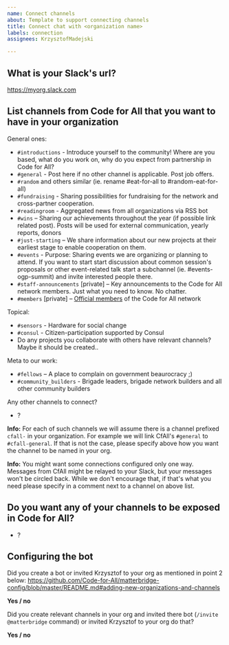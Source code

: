 ```yaml
---
name: Connect channels
about: Template to support connecting channels
title: Connect chat with <organization name>
labels: connection
assignees: KrzysztofMadejski

---
```


<!-- Hi! How are you? I hope you're good. -->
<!-- This template will help you to connect your organization's Slack to Code for All's one. Type in answers in sections below. Opening an issue is starting a conversation here on Github, so we will be able to clarify any of your doubts later. -->


## What is your Slack's url?

https://myorg.slack.com


## List channels from Code for All that you want to have in your organization

<!-- Below we propose a list of default channels. If you don't want any just delete them from the list. -->

General ones:
- `#introductions` - Introduce yourself to the community! Where are you based, what do you work on, why do you expect from partnership in Code for All? 
- `#general` - Post here if no other channel is applicable. Post job offers.
- `#random` and others similar (ie. rename #eat-for-all to #random-eat-for-all)
- `#fundraising` - Sharing possibilities for fundraising for the network and cross-partner cooperation. 
- `#readingroom` - Aggregated news from all organizations via RSS bot
- `#wins` – Sharing our achievements throughout the year (if possible link related post). Posts will be used for external communication, yearly reports, donors 
- `#just-starting` – We share information about our new projects at their earliest stage to enable cooperation on them.
- `#events` - Purpose: Sharing events we are organizing or planning to attend. If you want to start start discussion about common session's proposals or other event-related talk start a subchannel (ie. #events-ogp-summit) and invite interested people there.
- `#staff-announcements` [private] – Key announcements to the Code for All network members. Just what you need to know. No chatter.
- `#members` [private] – [Official members](https://codeforall.org/members) of the Code for All network

Topical:
- `#sensors` - Hardware for social change
- `#consul` - Citizen-participation supported by Consul
- Do any projects you collaborate with others have relevant channels? Maybe it should be created..

Meta to our work:
- `#fellows` – A place to complain on government beaurocracy ;) 
- `#community_builders` - Brigade leaders, brigade network builders and all other community builders

Any other channels to connect?
- ?

**Info:** For each of such channels we will assume there is a channel prefixed `cfall-` in your organization. For example we will link CfAll's `#general` to `#cfall-general`. If that is not the case, please specify above how you want the channel to be named in your org.

**Info:** You might want some connections configured only one way. Messages from CfAll might be relayed to your Slack, but your messages won't be circled back. While we don't encourage that, if that's what you need please specify in a comment next to a channel on above list.

## Do you want any of your channels to be exposed in Code for All?

<!-- Maybe you want your #general channel (if it's public) to be exposed in CfAll as #your-org-general? -->

- ?


## Configuring the bot

<!-- We need a bot configured in your workspace that will relay messages to other bots in other organizations. -->

Did you create a bot or invited Krzysztof to your org as mentioned in point 2 below:
https://github.com/Code-for-All/matterbridge-config/blob/master/README.md#adding-new-organizations-and-channels

**Yes / no**

Did you create relevant channels in your org and invited there bot (`/invite @matterbridge` command) or invited Krzysztof to your org do that?

**Yes / no**
